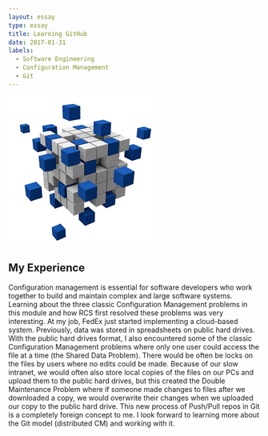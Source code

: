 ```yaml
---
layout: essay
type: essay
title: Learning GitHub
date: 2017-01-31
labels:
  - Software Engineering
  - Configuration Management
  - Git
---
```



<div class="ui small rounded images">
  <img class="ui image" src="../images/cmTest.jpg">
</div>

## My Experience

Configuration management is essential for software developers who work together to build and maintain complex and large software systems.  Learning about the three classic Configuration Management problems in this module and how RCS first resolved these problems was very interesting.  At my job, FedEx just started implementing a cloud-based system.  Previously, data was stored in spreadsheets on public hard drives.  With the public hard drives format, I also encountered some of the classic Configuration Management problems where only one user could access the file at a time (the Shared Data Problem).  There would be often be locks on the files by users where no edits could be made.  Because of our slow intranet, we would often also store local copies of the files on our PCs and upload them to the public hard drives, but this created the Double Maintenance Problem where if someone made changes to files after we downloaded a copy, we would overwrite their changes when we uploaded our copy to the public hard drive.  This new process of Push/Pull repos in Git is a completely foreign concept to me.  I look forward to learning more about the Git model (distributed CM) and working with it.